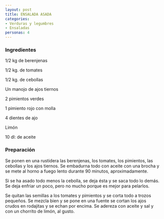 ```yaml
---
layout: post
title: ENSALADA ASADA
categories:
- Verduras y legumbres
- Ensaladas
personas: 4 
---
```

<h3>Ingredientes</h3>
1/2 kg de berenjenas

1/2 kg. de tomates

1/2 kg. de cebollas

Un manojo de ajos tiernos

2 pimientos verdes

1 pimiento rojo con molla

4 dientes de ajo

Limón

10 dl: de aceite

<h3>Preparación</h3>
Se ponen en una rustidera las berenjenas, los tomates, los pimientos, las cebollas y los ajos tiernos. Se embadurna todo con aceite con una brocha y se mete al horno a fuego lento durante 90 minutos, aproximadamente.

Si se ha asado todo menos la cebolla, se deja ésta y se saca todo lo demás. Se deja enfriar un poco, pero no mucho porque es mejor para pelarlos.

Se quitan las semillas a los tomates y pimientos y se corta todo a trozos pequeños. Se mezcla bien y se pone en una fuente se cortan los ajos crudos en rodajitas y se echan por encima. Se adereza con aceite y sal y con un chorrito de limón, al gusto.
